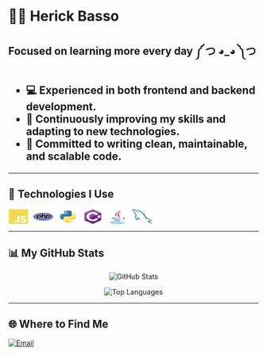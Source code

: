 # 🧑‍💻 **Herick Basso**  

<h2> Focused on learning more every day ༼ つ ◕_◕ ༽つ<h2/>
 

- 💻 Experienced in both frontend and backend development.  
- 📘 Continuously improving my skills and adapting to new technologies.  
- 🌟 Committed to writing clean, maintainable, and scalable code.  

---

## 🚀 Technologies I Use  

<div style="display: flex; align-items: center; gap: 10px;">
  <img alt="JavaScript" height="30" width="40" src="https://raw.githubusercontent.com/devicons/devicon/master/icons/javascript/javascript-plain.svg">
  <img alt="PHP" height="30" width="40" src="https://raw.githubusercontent.com/devicons/devicon/master/icons/php/php-original.svg">
  <img alt="Python" height="30" width="40" src="https://raw.githubusercontent.com/devicons/devicon/master/icons/python/python-original.svg">
  <img alt="C#" height="30" width="40" src="https://raw.githubusercontent.com/devicons/devicon/master/icons/csharp/csharp-original.svg">
  <img alt="Java" height="30" width="40" src="https://raw.githubusercontent.com/devicons/devicon/master/icons/java/java-original.svg">
  <img alt="MySQL" height="30" width="40" src="https://raw.githubusercontent.com/devicons/devicon/master/icons/mysql/mysql-original.svg">
</div>

---

## 📊 My GitHub Stats  

<div align="center">
 <picture>
  <source
    srcset="https://github-readme-stats.vercel.app/api?username=HerickBasso&theme=dark"
    media="(prefers-color-scheme: dark)"
  />
  <source
    srcset="https://github-readme-stats.vercel.app/api?username=HerickBasso&theme=light"
    media="(prefers-color-scheme: light), (prefers-color-scheme: no-preference)"
  />
  <img src="https://github-readme-stats.vercel.app/api?username=HerickBasso&show_icons=true" alt="GitHub Stats" />
 </picture>

![Top Languages](https://github-readme-stats.vercel.app/api/top-langs/?username=HerickBasso&layout=compact&theme=dark)

 
</div>

---

## 🌐 Where to Find Me  

[![Email](https://img.shields.io/badge/Email-D14836?style=for-the-badge&logo=gmail&logoColor=white)](mailto:bassoherick@gmail.com)
